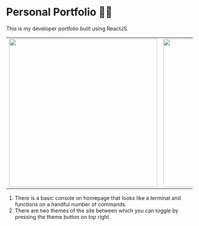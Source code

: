 # Personal Portfolio 👨‍💻
This is my developer portfolio built using ReactJS.


<table>
  <tr>
    <td><img src="screenshots/portfolio-dark.png" width=400 ></td>
    <td><img src="screenshots/portfolio-light.png" width=400 ></td>
  </tr>
 </table>


1. There is a basic console on homepage that looks like a terminal and functions on a handful number of commands. 
2. There are two themes of the site between which you can toggle by pressing the theme button on top right.


